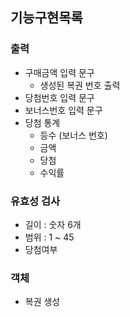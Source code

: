 ## 기능구현목록
### 출력
- 구매금액 입력 문구
  - 생성된 복권 번호 출력
- 당첨번호 입력 문구
- 보너스번호 입력 문구
- 당첨 통계
  - 등수 (보너스 번호)
  - 금액
  - 당첨
  - 수익률
### 유효성 검사
- 길이 : 숫자 6개
- 범위 : 1 ~ 45
- 당첨여부
### 객체
- 복권 생성